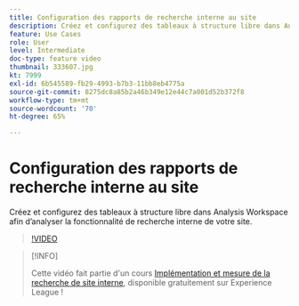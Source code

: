 ```yaml
---
title: Configuration des rapports de recherche interne au site
description: Créez et configurez des tableaux à structure libre dans Analysis Workspace afin dʼanalyser la fonctionnalité de recherche interne de votre site.
feature: Use Cases
role: User
level: Intermediate
doc-type: feature video
thumbnail: 333607.jpg
kt: 7999
exl-id: 6b545589-fb29-4993-b7b3-11bb8eb4775a
source-git-commit: 8275dc8a85b2a46b349e12e44c7a001d52b372f8
workflow-type: tm+mt
source-wordcount: '70'
ht-degree: 65%

---
```


# Configuration des rapports de recherche interne au site

Créez et configurez des tableaux à structure libre dans Analysis Workspace afin dʼanalyser la fonctionnalité de recherche interne de votre site.

>[!VIDEO](https://video.tv.adobe.com/v/333607/?quality=12&learn=on)

>[!INFO]
>
> Cette vidéo fait partie d&#39;un cours [Implémentation et mesure de la recherche de site interne](https://experienceleague.adobe.com/?recommended=Analytics-U-1-2021.1.search), disponible gratuitement sur Experience League !